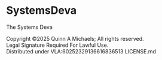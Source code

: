 # SystemsDeva
The Systems Deva

Copyright ©2025 Quinn A Michaels; All rights reserved.  
Legal Signature Required For Lawful Use.  
Distributed under VLA:60252329136616836513 LICENSE.md
